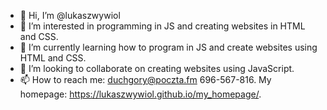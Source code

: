 - 👋 Hi, I’m @lukaszwywiol
- 👀 I’m interested in programming in JS and creating websites in HTML and CSS.
- 🌱 I’m currently learning how to program in JS and create websites using HTML and CSS.
- 💞️ I’m looking to collaborate on creating websites using JavaScript.
- 📫 How to reach me: duchgory@poczta.fm 696-567-816. My homepage: https://lukaszwywiol.github.io/my_homepage/.

<!---
lukaszwywiol/lukaszwywiol is a ✨ special ✨ repository because its `README.md` (this file) appears on your GitHub profile.
You can click the Preview link to take a look at your changes.
--->
